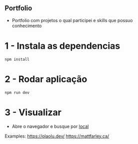 ## Portfolio
  - Portfolio com projetos o qual participei e skills que possuo conhecimento

# 1 - Instala as dependencias

    
    npm install
    

# 2 - Rodar aplicação
    
    npm run dev
    

# 3 - Visualizar
  - Abre o navegador e busque por [local](http://localhost:3000/)


Examples: 
https://olaolu.dev/
https://mattfarley.ca/

